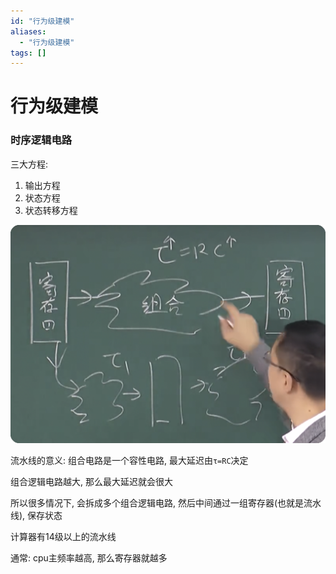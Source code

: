 ```yaml
---
id: "行为级建模"
aliases:
  - "行为级建模"
tags: []
---
```


# 行为级建模

### 时序逻辑电路

三大方程:

1. 输出方程
2. 状态方程
3. 状态转移方程

![zz](img/image_2023-10-09-15-07-44.png)

流水线的意义: 组合电路是一个容性电路, 最大延迟由`τ=RC`决定

组合逻辑电路越大, 那么最大延迟就会很大

所以很多情况下, 会拆成多个组合逻辑电路,
然后中间通过一组寄存器(也就是流水线), 保存状态

计算器有14级以上的流水线

通常: cpu主频率越高, 那么寄存器就越多
